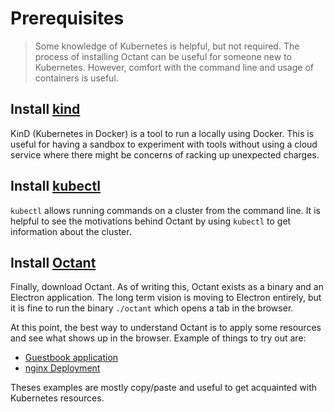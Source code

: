 # Prerequisites

> Some knowledge of Kubernetes is helpful, but not required. The process of installing Octant can be useful for someone new to Kubernetes. However, comfort with the command line and usage of containers is useful.

## Install [kind](https://github.com/kubernetes-sigs/kind)

KinD (Kubernetes in Docker) is a tool to run a locally using Docker. This is useful for having a sandbox to experiment with tools without using a cloud service where there might be concerns of racking up unexpected charges.

## Install [kubectl](https://kubernetes.io/docs/tasks/tools/install-kubectl/)

`kubectl` allows running commands on a cluster from the command line. It is helpful to see the motivations behind Octant by using `kubectl` to get information about the cluster.

## Install [Octant](https://github.com/vmware-tanzu/octant/releases)

Finally, download Octant. As of writing this, Octant exists as a binary and an Electron application. The long term vision is moving to Electron entirely, but it is fine to run the binary `./octant` which opens a tab in the browser.

At this point, the best way to understand Octant is to apply some resources and see what shows up in the browser. Example of things to try out are:
 - [Guestbook application](https://kubernetes.io/docs/tutorials/kubernetes-basics/deploy-app/deploy-interactive/)
 - [nginx Deployment](https://kubernetes.io/docs/tasks/run-application/run-stateless-application-deployment/)

 Theses examples are mostly copy/paste and useful to get acquainted with Kubernetes resources.